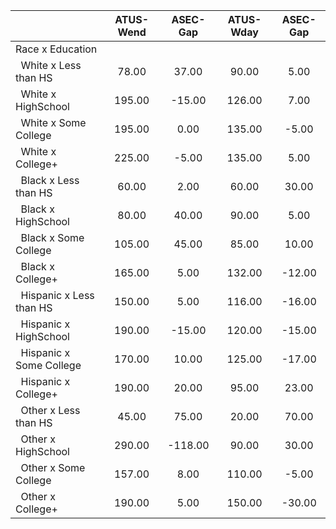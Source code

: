 
|                      |    ATUS-Wend |     ASEC-Gap |    ATUS-Wday |     ASEC-Gap |
| -------------------- | :----------: | :----------: | :----------: | :----------: |
| Race x Education     |              |              |              |              |
| &nbsp;&nbsp;White x Less than HS |        78.00 |        37.00 |        90.00 |         5.00 |
| &nbsp;&nbsp;White x HighSchool |       195.00 |       -15.00 |       126.00 |         7.00 |
| &nbsp;&nbsp;White x Some College |       195.00 |         0.00 |       135.00 |        -5.00 |
| &nbsp;&nbsp;White x College+ |       225.00 |        -5.00 |       135.00 |         5.00 |
| &nbsp;&nbsp;Black x Less than HS |        60.00 |         2.00 |        60.00 |        30.00 |
| &nbsp;&nbsp;Black x HighSchool |        80.00 |        40.00 |        90.00 |         5.00 |
| &nbsp;&nbsp;Black x Some College |       105.00 |        45.00 |        85.00 |        10.00 |
| &nbsp;&nbsp;Black x College+ |       165.00 |         5.00 |       132.00 |       -12.00 |
| &nbsp;&nbsp;Hispanic x Less than HS |       150.00 |         5.00 |       116.00 |       -16.00 |
| &nbsp;&nbsp;Hispanic x HighSchool |       190.00 |       -15.00 |       120.00 |       -15.00 |
| &nbsp;&nbsp;Hispanic x Some College |       170.00 |        10.00 |       125.00 |       -17.00 |
| &nbsp;&nbsp;Hispanic x College+ |       190.00 |        20.00 |        95.00 |        23.00 |
| &nbsp;&nbsp;Other x Less than HS |        45.00 |        75.00 |        20.00 |        70.00 |
| &nbsp;&nbsp;Other x HighSchool |       290.00 |      -118.00 |        90.00 |        30.00 |
| &nbsp;&nbsp;Other x Some College |       157.00 |         8.00 |       110.00 |        -5.00 |
| &nbsp;&nbsp;Other x College+ |       190.00 |         5.00 |       150.00 |       -30.00 |

